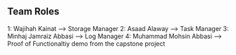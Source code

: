 ## Team Roles <br>

1: Wajihah Kainat --> Storage Manager
2: Asaad Alaway --> Task Manager
3: Minhaj Jamraiz Abbasi --> Log Manager
4: Muhammad Mohsin Abbasi --> Proof of Functionaltiy demo from the capstone project
